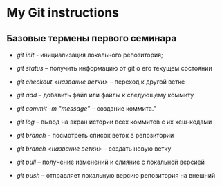 # My Git instructions

## Базовые термены первого семинара

* *git init* - инициализация локального репозитория;

* *git status* – получить информацию от git о его текущем состоянии

* *git checkout <название ветки>* – переход к другой ветке

* *git add* – добавить файл или файлы к следующему коммиту

* *git commit -m “message”* – создание коммита."

* *git log* – вывод на экран истории всех коммитов с их хеш-кодами

* *git branch* – посмотреть список веток в репозитории

* *git branch <название ветки>* – создать новую ветку

* *git pull* – получение изменений и слияние с локальной версией

* *git push* – отправляет локальную версию репозитория на внешний